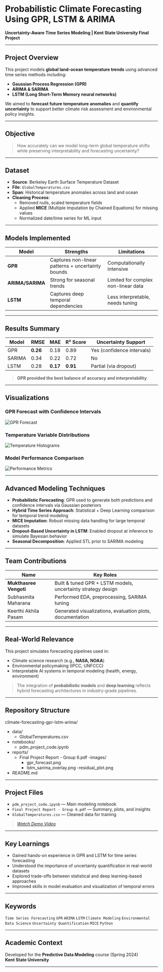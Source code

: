 # Probabilistic Climate Forecasting Using GPR, LSTM & ARIMA  
**Uncertainty-Aware Time Series Modeling | Kent State University Final Project**

---

##  Project Overview

This project models **global land-ocean temperature trends** using advanced time series methods including:
- **Gaussian Process Regression (GPR)**  
- **ARIMA & SARIMA**  
- **LSTM (Long Short-Term Memory neural networks)**

We aimed to **forecast future temperature anomalies** and **quantify uncertainty** to support better climate risk assessment and environmental policy insights.

---

##  Objective

> How accurately can we model long-term global temperature shifts while preserving interpretability and forecasting uncertainty?

---

##  Dataset

- **Source**: Berkeley Earth Surface Temperature Dataset  
- **File**: `GlobalTemperatures.csv`  
- **Span**: Historical temperature anomalies across land and ocean  
- **Cleaning Process**:  
  - Removed nulls, scaled temperature fields  
  - Applied **MICE** (Multiple Imputation by Chained Equations) for missing values  
  - Normalized date/time series for ML input  

---

##  Models Implemented

| Model           | Strengths                                           | Limitations                        |
|----------------|-----------------------------------------------------|------------------------------------|
| **GPR**         | Captures non-linear patterns + uncertainty bounds   | Computationally intensive          |
| **ARIMA/SARIMA**| Strong for seasonal trends                          | Limited for complex non-linear data|
| **LSTM**        | Captures deep temporal dependencies                 | Less interpretable, needs tuning   |

---

##  Results Summary

| Model        | RMSE   | MAE   | R² Score | Uncertainty Support         |
|--------------|--------|-------|----------|-----------------------------|
| GPR          | **0.26** | 0.18 | 0.89     |  Yes (confidence intervals) |
| SARIMA       | 0.34   | 0.22 | 0.72     |  No                        |
| LSTM         | 0.28   | **0.17** | **0.91** |  Partial (via dropout)     |

>  **GPR provided the best balance of accuracy and interpretability**.

---

##  Visualizations

### GPR Forecast with Confidence Intervals  
![GPR Forecast](gpr_confidence_forecast.png)

### Temperature Variable Distributions  
![Temperature Histograms](temp_variable_histograms.png)

### Model Performance Comparison  
![Performance Metrics](model_performance_comparison.png)


---

##  Advanced Modeling Techniques

- **Probabilistic Forecasting**: GPR used to generate both predictions and confidence intervals via Gaussian posteriors  
- **Hybrid Time Series Approach**: Statistical + Deep Learning comparison for temporal trend modeling  
- **MICE Imputation**: Robust missing data handling for large temporal datasets  
- **Dropout-Based Uncertainty in LSTM**: Enabled dropout at inference to simulate Bayesian behavior  
- **Seasonal Decomposition**: Applied STL prior to SARIMA modeling  

---

##  Team Contributions

| Name                   | Key Roles                                                                     |
|------------------------|--------------------------------------------------------------------------------|
| **Mukthasree Vengoti** | Built & tuned GPR + LSTM models, uncertainty strategy design                   |
| Subhasmita Maharana    | Performed EDA, preprocessing, SARIMA tuning                                   |
| Keerthi Akhila Pasam   | Generated visualizations, evaluation plots, documentation                     |

---

##  Real-World Relevance

This project simulates forecasting pipelines used in:
-  Climate science research (e.g., **NASA, NOAA**)  
-  Environmental policymaking (IPCC, UNFCCC)  
-  Interpretable AI systems in temporal modeling (health, energy, environment)

> The integration of **probabilistic models** and **deep learning** reflects hybrid forecasting architectures in industry-grade pipelines.

---

##  Repository Structure
climate-forecasting-gpr-lstm-arima/
- data/
    - GlobalTemperatures.csv
- notebooks/
    - pdm_project_code.ipynb
- reports/
  - Final Project Report - Group 6.pdf
  -images/
    - gpr_forecast.png
    - lstm_sarima_overlay.png
    -residual_plot.png
- README.md


---

##  Project Files

-  `pdm_project_code.ipynb` — Main modeling notebook  
-  `Final Project Report - Group 6.pdf` — Summary, plots, and insights  
-  `GlobalTemperatures.csv` — Cleaned data for training  
  > _[ Watch Demo Video](https://drive.google.com/file/d/1_CuqvnsXLYMlBWNTnA5s1anJa7vU47yi/view?usp=drive_link)_


---

##  Key Learnings

- Gained hands-on experience in GPR and LSTM for time series forecasting  
- Understood the importance of uncertainty quantification in real-world datasets  
- Explored trade-offs between statistical and deep learning-based approaches  
- Improved skills in model evaluation and visualization of temporal errors  

---

##  Keywords

`Time Series Forecasting` `GPR` `ARIMA` `LSTM` `Climate Modeling` `Environmental Data Science` `Uncertainty Quantification` `MICE` `Python`

---

##  Academic Context

Developed for the **Predictive Data Modeling** course (Spring 2024)  
 **Kent State University**

---



